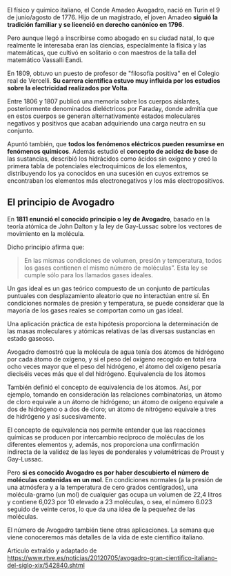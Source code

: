 El físico y químico italiano, el Conde Amadeo Avogadro, nació en Turín el 9 de junio/agosto de 1776. Hijo de un magistrado, el joven Amadeo **siguió la tradición familiar y se licenció en derecho canónico en 1796**.

Pero aunque llegó a inscribirse como abogado en su ciudad natal, lo que realmente le interesaba eran las ciencias, especialmente la física y las matemáticas, que cultivó en solitario o con maestros de la talla del matemático Vassalli Eandi.

En 1809, obtuvo un puesto de profesor de "filosofía positiva" en el Colegio real de Vercelli. **Su carrera científica estuvo muy influida por los estudios sobre la electricidad realizados por Volta**.

Entre 1806 y 1807 publicó una memoria sobre los cuerpos aislantes, posteriormente denominados dieléctricos por Faraday, donde admitía que en estos cuerpos se generan alternativamente estados moleculares negativos y positivos que acaban adquiriendo una carga neutra en su conjunto.

Apuntó también, que **todos los fenómenos eléctricos pueden resumirse en fenómenos químicos**. Además estudió el **concepto de acidez de base** de las sustancias, describió los hidrácidos como ácidos sin oxígeno y creó la primera tabla de potenciales electroquímicos de los elementos, distribuyendo los ya conocidos en una sucesión en cuyos extremos se encontraban los elementos más electronegativos y los más electropositivos.

## El principio de Avogadro

En **1811 enunció el conocido principio o ley de Avogadro**, basado en  la teoría atómica de John Dalton y la ley de Gay-Lussac sobre los vectores de movimiento en la molécula. 

Dicho principio afirma que: 

> En las mismas condiciones de volumen, presión y temperatura, todos los gases contienen el mismo número de moléculas”. Esta ley se cumple sólo para los llamados gases ideales. 

Un gas ideal es un gas teórico compuesto de un conjunto de partículas puntuales con desplazamiento aleatorio que no interactúan entre sí. En condiciones normales de presión y temperatura, se puede considerar que la mayoría de los gases reales se comportan como un gas ideal.

Una aplicación práctica de esta hipótesis proporciona la determinación de las masas moleculares y atómicas relativas de las diversas sustancias en estado gaseoso. 

Avogadro demostró que la molécula de agua tenía dos átomos de hidrógeno por cada átomo de oxígeno, y si el peso del oxígeno recogido en total era ocho veces mayor que el peso del hidrógeno, el átomo del oxígeno pesaría  dieciséis veces más que el del hidrógeno.
Equivalencia de los átomos

También definió el concepto de equivalencia de los átomos. Así, por ejemplo, tomando en consideración las relaciones combinatorias, un átomo de cloro equivale a un átomo de hidrógeno; un átomo de oxígeno equivale a dos de hidrógeno o a dos de cloro; un átomo de nitrógeno equivale a tres de hidrógeno y así sucesivamente.

El concepto de equivalencia nos permite entender que las reacciones químicas se producen por intercambio recíproco de moléculas de los diferentes elementos y, además,  nos proporciona una confirmación indirecta de la validez de las leyes de ponderales y volumétricas de Proust y Gay-Lussac.

Pero **si es conocido Avogadro es por haber descubierto el número de moléculas contenidas en un mol**. En condiciones normales (a la presión de una atmósfera y a la temperatura de cero grados centígrados), una molécula-gramo (un mol) de cualquier gas ocupa un volumen de 22,4 litros y contiene 6,023 por 10 elevado a 23 moléculas, o sea, el número 6.023 seguido de veinte ceros, lo que da una idea de la pequeñez de las moléculas.

El número de Avogadro también tiene otras aplicaciones. La semana que viene conoceremos más detalles de la vida de este científico italiano.


Artículo extraído y adaptado de https://www.rtve.es/noticias/20120705/avogadro-gran-cientifico-italiano-del-siglo-xix/542840.shtml